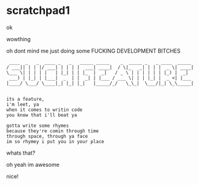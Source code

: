 scratchpad1
===========

ok

wowthing


oh dont mind me just doing some FUCKING DEVELOPMENT BITCHES


     ____  _   _  ____ _   _   _____ _____    _  _____ _   _ ____  _____ 
    / ___|| | | |/ ___| | | | |  ___| ____|  / \|_   _| | | |  _ \| ____|
    \___ \| | | | |   | |_| | | |_  |  _|   / _ \ | | | | | | |_) |  _|  
     ___) | |_| | |___|  _  | |  _| | |___ / ___ \| | | |_| |  _ <| |___ 
    |____/ \___/ \____|_| |_| |_|   |_____/_/   \_\_|  \___/|_| \_\_____|
                                                                     

    its a feature,
    i'm leet, ya
    when it comes to writin code
    you know that i'll beat ya

    gotta write some rhymes
    because they're comin through time
    through space, through ya face
    im so rhymey i put you in your place


whats that?

oh yeah im awesome


nice!
